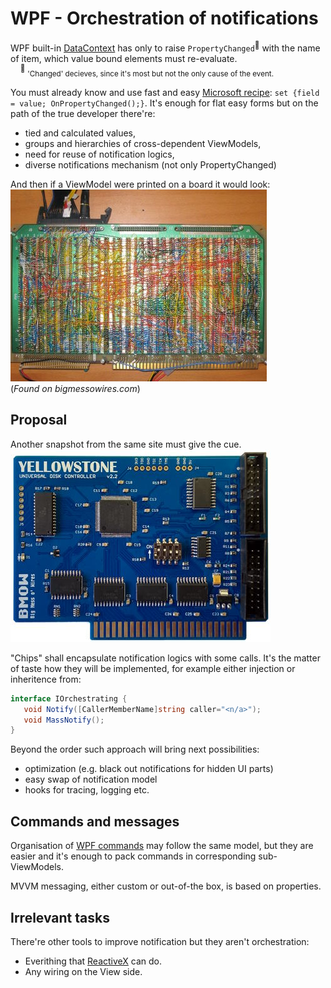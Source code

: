 # WPF - Orchestration of notifications

WPF built-in [DataContext](https://learn.microsoft.com/dotnet/desktop/wpf/data/how-to-specify-the-binding-source) has only to raise `PropertyChanged`<sup>:raising_hand:</sup> with the name of item, which value bound elements must re-evaluate.\
&nbsp;&nbsp;&nbsp;&nbsp;<sup>:raising_hand:</sup>&nbsp;<sub>'Changed' decieves, since it's most but not the only cause of the event.</sub>

You must already know and use fast and easy [Microsoft recipe](https://learn.microsoft.com/en-us/dotnet/desktop/wpf/data/how-to-implement-property-change-notification): `set {field = value; OnPropertyChanged();}`. It's enough for flat easy forms but on the path of the true developer there're:
+ tied and calculated values,
+ groups and hierarchies of cross-dependent ViewModels, 
+ need for reuse of notification logics,
+ diverse notifications mechanism (not only PropertyChanged)

And then if a ViewModel were printed on a board it would look:\
![Spaghetti wires snapshot from bigmessowires.com/](../../../../../_rsc/images/bigmessowires.com_wired-circuit.jpg)\
(*Found on bigmessowires.com*)

## Proposal 

Another snapshot from the same site must give the cue.\
![Order illustration of chips from bigmessowires.com/](../../../../../_rsc/images/bigmessowires.com_inegrated-circuit.jpg)

"Chips" shall encapsulate notification logics with some calls. It's the matter of taste how they will be implemented, for example either injection or inheritence from:

```csharp
interface IOrchestrating {
   void Notify([CallerMemberName]string caller="<n/a>");
   void MassNotify();
}
```

Beyond the order such approach will bring next possibilities:
+ optimization (e.g. black out notifications for hidden UI parts)
+ easy swap of notification model
+ hooks for tracing, logging etc.

## Commands and messages

Organisation of [WPF commands](https://learn.microsoft.com/en-us/dotnet/desktop/wpf/advanced/commanding-overview) may follow the same model, but they are easier and it's enough to pack commands in corresponding sub-ViewModels.

MVVM messaging, either custom or out-of-the box, is based on properties.

## Irrelevant tasks

There're other tools to improve notification but they aren't orchestration:

+ Everithing that [ReactiveX](https://reactivex.io/) can do.
+ Any wiring on the View side.

